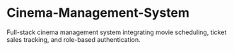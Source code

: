 # Cinema-Management-System
Full-stack cinema management system integrating movie scheduling, ticket sales tracking, and role-based authentication.
